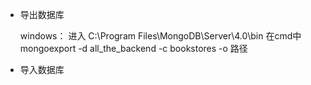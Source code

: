 - 导出数据库
  
  windows：
    进入 C:\Program Files\MongoDB\Server\4.0\bin
    在cmd中
    mongoexport -d all_the_backend -c bookstores -o 路径

- 导入数据库
